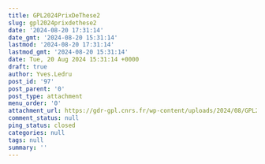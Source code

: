 ```yaml
---
title: GPL2024PrixDeThese2
slug: gpl2024prixdethese2
date: '2024-08-20 17:31:14'
date_gmt: '2024-08-20 15:31:14'
lastmod: '2024-08-20 17:31:14'
lastmod_gmt: '2024-08-20 15:31:14'
date: Tue, 20 Aug 2024 15:31:14 +0000
draft: true
author: Yves.Ledru
post_id: '97'
post_parent: '0'
post_type: attachment
menu_order: '0'
attachment_url: https://gdr-gpl.cnrs.fr/wp-content/uploads/2024/08/GPL2024PrixDeThese2.jpg
comment_status: null
ping_status: closed
categories: null
tags: null
summary: ''
---
```



